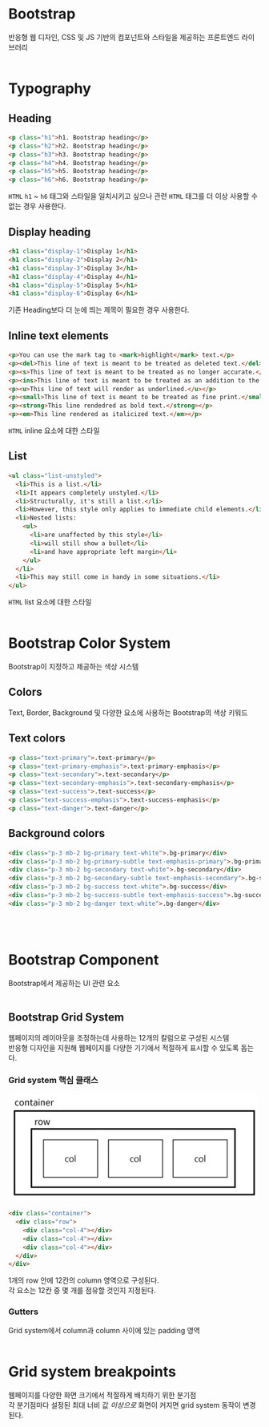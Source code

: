 # Bootstrap
반응형 웹 디자인, CSS 및 JS 기반의 컴포넌트와 스타일을 제공하는 프론트엔드 라이브러리
<br><br>

# Typography
## Heading
```html
<p class="h1">h1. Bootstrap heading</p>
<p class="h2">h2. Bootstrap heading</p>
<p class="h3">h3. Bootstrap heading</p>
<p class="h4">h4. Bootstrap heading</p>
<p class="h5">h5. Bootstrap heading</p>
<p class="h6">h6. Bootstrap heading</p>
```
`HTML` $\texttt{h1}$ ~ $\texttt{h6}$ 태그와 스타일을 일치시키고 싶으나 관련 `HTML` 태그를 더 이상 사용할 수 없는 경우 사용한다.

## Display heading
```html
<h1 class="display-1">Display 1</h1>
<h1 class="display-2">Display 2</h1>
<h1 class="display-3">Display 3</h1>
<h1 class="display-4">Display 4</h1>
<h1 class="display-5">Display 5</h1>
<h1 class="display-6">Display 6</h1>
```
기존 Heading보다 더 눈에 띄는 제목이 필요한 경우 사용한다.

## Inline text elements
```html
<p>You can use the mark tag to <mark>highlight</mark> text.</p>
<p><del>This line of text is meant to be treated as deleted text.</del></p>
<p><s>This line of text is meant to be treated as no longer accurate.</s></p>
<p><ins>This line of text is meant to be treated as an addition to the document.</ins></p>
<p><u>This line of text will render as underlined.</u></p>
<p><small>This line of text is meant to be treated as fine print.</small></p>
<p><strong>This line rendedred as bold text.</strong></p>
<p><em>This line rendered as italicized text.</em></p>
```
`HTML` inline 요소에 대한 스타일

## List
```html
<ul class="list-unstyled">
  <li>This is a list.</li>
  <li>It appears completely unstyled.</li>
  <li>Structurally, it's still a list.</li>
  <li>However, this style only applies to immediate child elements.</li>
  <li>Nested lists:
    <ul>
      <li>are unaffected by this style</li>
      <li>will still show a bullet</li>
      <li>and have appropriate left margin</li>
    </ul>
  </li>
  <li>This may still come in handy in some situations.</li>
</ul>
```
`HTML` list 요소에 대한 스타일
<br><br>

# Bootstrap Color System
Bootstrap이 지정하고 제공하는 색상 시스템

## Colors
Text, Border, Background 및 다양한 요소에 사용하는 Bootstrap의 색상 키워드

## Text colors
```html
<p class="text-primary">.text-primary</p>
<p class="text-primary-emphasis">.text-primary-emphasis</p>
<p class="text-secondary">.text-secondary</p>
<p class="text-secondary-emphasis">.text-secondary-emphasis</p>
<p class="text-success">.text-success</p>
<p class="text-success-emphasis">.text-success-emphasis</p>
<p class="text-danger">.text-danger</p>
```

## Background colors
```html
<div class="p-3 mb-2 bg-primary text-white">.bg-primary</div>
<div class="p-3 mb-2 bg-primary-subtle text-emphasis-primary">.bg-primary-subtle</div>
<div class="p-3 mb-2 bg-secondary text-white">.bg-secondary</div>
<div class="p-3 mb-2 bg-secondary-subtle text-emphasis-secondary">.bg-secondary-subtle</div>
<div class="p-3 mb-2 bg-success text-white">.bg-success</div>
<div class="p-3 mb-2 bg-success-subtle text-emphasis-success">.bg-success-subtle</div>
<div class="p-3 mb-2 bg-danger text-white">.bg-danger</div>
```
<br><br>

# Bootstrap Component
Bootstrap에서 제공하는 UI 관련 요소
<br><br>

## Bootstrap Grid System
웹페이지의 레이아웃을 조정하는데 사용하는 12개의 칼럼으로 구성된 시스템<br>
반응형 디자인을 지원해 웹페이지를 다양한 기기에서 적절하게 표시할 수 있도록 돕는다.

### Grid system 핵심 클래스
<img src="image/grid_class.png" width="500">

```html
<div class="container">
  <div class="row">
    <div class="col-4"></div>
    <div class="col-4"></div>
    <div class="col-4"></div>
  </div>
</div>
```
1개의 row 안에 12칸의 column 영역으로 구성된다.<br>
각 요소는 12칸 중 몇 개를 점유할 것인지 지정된다.

### Gutters
Grid system에서 column과 column 사이에 있는 padding 영역
<br><br>

# Grid system breakpoints
웹페이지를 다양한 화면 크기에서 적절하게 배치하기 위한 분기점<br>
각 분기점마다 설정된 최대 너비 값 *이상으로* 화면이 커지면 grid system 동작이 변경된다.